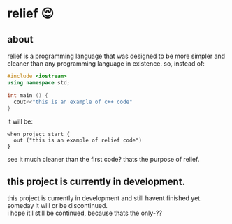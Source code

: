 # relief 😌

## about
relief is a programming language that was designed to be more simpler and cleaner than any programming language in existence.
so, instead of:
```cpp
#include <iostream>
using namespace std;

int main () {
  cout<<"this is an example of c++ code"
}
```
it will be:
```relief
when project start {
  out ("this is an example of relief code")
}
```
see it much cleaner than the first code? thats the purpose of relief.
## this project is currently in development.
this project is currently in development and still havent finished yet. someday it will or be discontinued.\
i hope itll still be continued, because thats the only-??